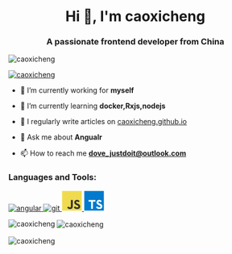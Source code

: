 <h1 align="center">Hi 👋, I'm caoxicheng</h1>
<h3 align="center">A passionate frontend developer from China</h3>

<p align="left"> <img src="https://komarev.com/ghpvc/?username=caoxicheng&label=Profile%20views&color=0e75b6&style=flat" alt="caoxicheng" /> </p>

<p align="left"> <a href="https://github.com/ryo-ma/github-profile-trophy"><img src="https://github-profile-trophy.vercel.app/?username=caoxicheng" alt="caoxicheng" /></a> </p>

- 🔭 I’m currently working for **myself**

- 🌱 I’m currently learning **docker,Rxjs,nodejs**

- 📝 I regularly write articles on [caoxicheng.github.io](https://caoxicheng.github.io/)

- 💬 Ask me about **Angualr**

- 📫 How to reach me **dove_justdoit@outlook.com**

<h3 align="left">Languages and Tools:</h3>
<p align="left"> <a href="https://angular.io" target="_blank" rel="noreferrer"> <img src="https://angular.io/assets/images/logos/angular/angular.svg" alt="angular" width="40" height="40"/> </a> <a href="https://git-scm.com/" target="_blank" rel="noreferrer"> <img src="https://www.vectorlogo.zone/logos/git-scm/git-scm-icon.svg" alt="git" width="40" height="40"/> </a> <a href="https://developer.mozilla.org/en-US/docs/Web/JavaScript" target="_blank" rel="noreferrer"> <img src="https://raw.githubusercontent.com/devicons/devicon/master/icons/javascript/javascript-original.svg" alt="javascript" width="40" height="40"/> </a> <a href="https://www.typescriptlang.org/" target="_blank" rel="noreferrer"> <img src="https://raw.githubusercontent.com/devicons/devicon/master/icons/typescript/typescript-original.svg" alt="typescript" width="40" height="40"/> </a> </p>

<p><img align="left" src="https://github-readme-stats.vercel.app/api/top-langs?username=caoxicheng&show_icons=true&locale=en&layout=compact" alt="caoxicheng" /></p>

<p>&nbsp;<img align="center" src="https://github-readme-stats.vercel.app/api?username=caoxicheng&show_icons=true&locale=en" alt="caoxicheng" /></p>

<p><img align="center" src="https://github-readme-streak-stats.herokuapp.com/?user=caoxicheng&" alt="caoxicheng" /></p>
